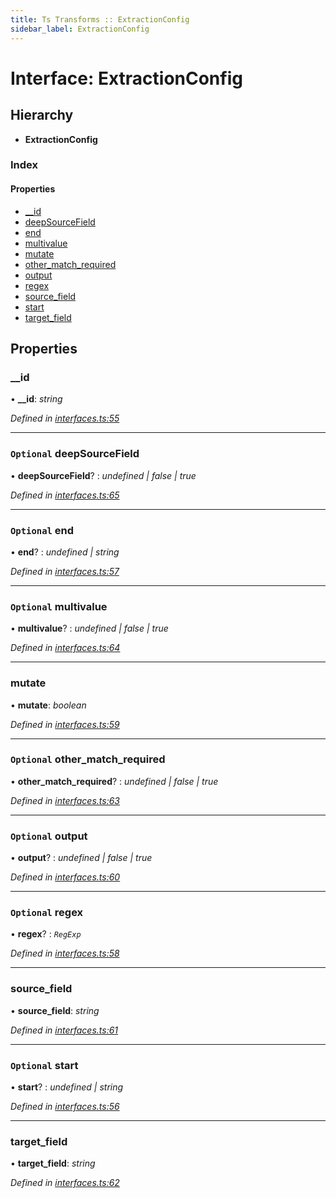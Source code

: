 ```yaml
---
title: Ts Transforms :: ExtractionConfig
sidebar_label: ExtractionConfig
---
```


# Interface: ExtractionConfig

## Hierarchy

* **ExtractionConfig**

### Index

#### Properties

* [__id](extractionconfig.md#__id)
* [deepSourceField](extractionconfig.md#optional-deepsourcefield)
* [end](extractionconfig.md#optional-end)
* [multivalue](extractionconfig.md#optional-multivalue)
* [mutate](extractionconfig.md#mutate)
* [other_match_required](extractionconfig.md#optional-other_match_required)
* [output](extractionconfig.md#optional-output)
* [regex](extractionconfig.md#optional-regex)
* [source_field](extractionconfig.md#source_field)
* [start](extractionconfig.md#optional-start)
* [target_field](extractionconfig.md#target_field)

## Properties

###  __id

• **__id**: *string*

*Defined in [interfaces.ts:55](https://github.com/terascope/teraslice/blob/6e018493/packages/ts-transforms/src/interfaces.ts#L55)*

___

### `Optional` deepSourceField

• **deepSourceField**? : *undefined | false | true*

*Defined in [interfaces.ts:65](https://github.com/terascope/teraslice/blob/6e018493/packages/ts-transforms/src/interfaces.ts#L65)*

___

### `Optional` end

• **end**? : *undefined | string*

*Defined in [interfaces.ts:57](https://github.com/terascope/teraslice/blob/6e018493/packages/ts-transforms/src/interfaces.ts#L57)*

___

### `Optional` multivalue

• **multivalue**? : *undefined | false | true*

*Defined in [interfaces.ts:64](https://github.com/terascope/teraslice/blob/6e018493/packages/ts-transforms/src/interfaces.ts#L64)*

___

###  mutate

• **mutate**: *boolean*

*Defined in [interfaces.ts:59](https://github.com/terascope/teraslice/blob/6e018493/packages/ts-transforms/src/interfaces.ts#L59)*

___

### `Optional` other_match_required

• **other_match_required**? : *undefined | false | true*

*Defined in [interfaces.ts:63](https://github.com/terascope/teraslice/blob/6e018493/packages/ts-transforms/src/interfaces.ts#L63)*

___

### `Optional` output

• **output**? : *undefined | false | true*

*Defined in [interfaces.ts:60](https://github.com/terascope/teraslice/blob/6e018493/packages/ts-transforms/src/interfaces.ts#L60)*

___

### `Optional` regex

• **regex**? : *`RegExp`*

*Defined in [interfaces.ts:58](https://github.com/terascope/teraslice/blob/6e018493/packages/ts-transforms/src/interfaces.ts#L58)*

___

###  source_field

• **source_field**: *string*

*Defined in [interfaces.ts:61](https://github.com/terascope/teraslice/blob/6e018493/packages/ts-transforms/src/interfaces.ts#L61)*

___

### `Optional` start

• **start**? : *undefined | string*

*Defined in [interfaces.ts:56](https://github.com/terascope/teraslice/blob/6e018493/packages/ts-transforms/src/interfaces.ts#L56)*

___

###  target_field

• **target_field**: *string*

*Defined in [interfaces.ts:62](https://github.com/terascope/teraslice/blob/6e018493/packages/ts-transforms/src/interfaces.ts#L62)*
